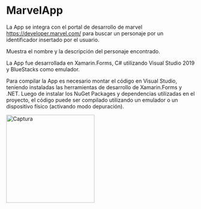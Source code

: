 # MarvelApp
La App se integra con el portal de desarrollo de marvel https://developer.marvel.com/ para buscar un personaje por un identificador insertado por el usuario.

Muestra el nombre y la descripción del personaje encontrado.

La App fue desarrollada en Xamarin.Forms, C# utilizando Visual Studio 2019 y BlueStacks como emulador.

Para compilar la App es necesario montar el código en Visual Studio, teniendo instaladas las herramientas de desarrollo de Xamarin.Forms y .NET. Luego de instalar
los NuGet Packages y dependencias utilizadas en el proyecto, el código puede ser compilado utilizando un emulador o un dispositivo físico (activando modo depuración).


<img width="235" alt="Captura" src="https://user-images.githubusercontent.com/66052570/234742171-ac652ddd-72ca-4082-b21f-9ae614cb6c4b.PNG">
